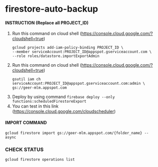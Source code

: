 # firestore-auto-backup

#### INSTRUCTION (Replace all PROJECT_ID)
1. Run this command on cloud shell (https://console.cloud.google.com/?cloudshell=true)
    ```
    gcloud projects add-iam-policy-binding PROJECT_ID \
    --member serviceAccount:PROJECT_ID@appspot.gserviceaccount.com \
    --role roles/datastore.importExportAdmin
    ```
2. Run this command on cloud shell (https://console.cloud.google.com/?cloudshell=true)
    ```
    gsutil iam ch serviceAccount:PROJECT_ID@appspot.gserviceaccount.com:admin \
    gs://geer-mlm.appspot.com
    ```
3. Deploy by using command ```firebase deploy --only functions:scheduledFirestoreExport```
4. You can test in this link (https://console.cloud.google.com/cloudscheduler)

#### IMPORT COMMAND
```gcloud firestore import gs://geer-mlm.appspot.com/{folder_name} --async```

### CHECK STATUS
```gcloud firestore operations list```
